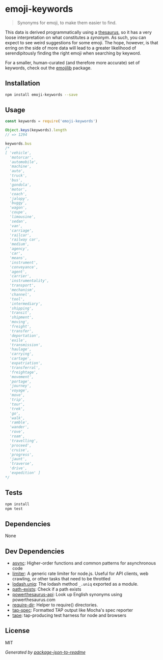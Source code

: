 # emoji-keywords

> Synonyms for emoji, to make them easier to find.

This data is derived programmatically using a
[thesaurus](https://powerthesaurus.com), so it has a
very loose interpretation on what constitutes a _synonym_. As such, you can
expect to see weird suggestions for some emoji. The hope, however, is that
erring on the side of more data will lead to a greater likelihood of
serendipitously finding the right emoji when searching by keyword.

For a smaller, human-curated (and therefore more accurate) set of keywords,
check out the [emojilib](https://github.com/muan/emojilib) package.

## Installation

```sh
npm install emoji-keywords --save
```

## Usage

```js
const keywords = require('emoji-keywords')

Object.keys(keywords).length
// => 1294

keywords.bus
/*
[ 'vehicle',
  'motorcar',
  'automobile',
  'machine',
  'auto',
  'truck',
  'bus',
  'gondola',
  'motor',
  'coach',
  'jalopy',
  'buggy',
  'wagon',
  'coupe',
  'limousine',
  'sedan',
  'van',
  'carriage',
  'railcar',
  'railway car',
  'medium',
  'agency',
  'car',
  'means',
  'instrument',
  'conveyance',
  'agent',
  'carrier',
  'instrumentality',
  'transport',
  'mechanism',
  'channel',
  'tool',
  'intermediary',
  'shipping',
  'transit',
  'shipment',
  'moving',
  'freight',
  'transfer',
  'deportation',
  'exile',
  'transmission',
  'haulage',
  'carrying',
  'cartage',
  'expatriation',
  'transferral',
  'freightage',
  'movement',
  'portage',
  'journey',
  'voyage',
  'move',
  'trip',
  'tour',
  'trek',
  'go',
  'walk',
  'ramble',
  'wander',
  'rove',
  'roam',
  'travelling',
  'proceed',
  'cruise',
  'progress',
  'jaunt',
  'traverse',
  'drive',
  'expedition' ]
*/
```

## Tests

```sh
npm install
npm test
```

## Dependencies

None

## Dev Dependencies

- [async](https://github.com/caolan/async): Higher-order functions and common patterns for asynchronous code
- [limiter](): A generic rate limiter for node.js. Useful for API clients, web crawling, or other tasks that need to be throttled
- [lodash.uniq](https://github.com/lodash/lodash): The lodash method `_.uniq` exported as a module.
- [path-exists](): Check if a path exists
- [powerthesaurus-api](): Look up English synonyms using powerthesaurus.com
- [require-dir](https://github.com/aseemk/requireDir): Helper to require() directories.
- [tap-spec](https://github.com/scottcorgan/tap-spec): Formatted TAP output like Mocha&#39;s spec reporter
- [tape](https://github.com/substack/tape): tap-producing test harness for node and browsers

## License

MIT

_Generated by [package-json-to-readme](https://github.com/zeke/package-json-to-readme)_
